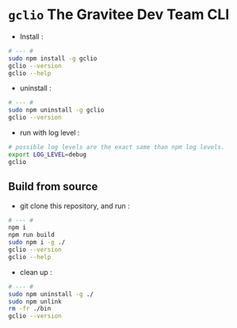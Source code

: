 # `gclio` The Gravitee Dev Team CLI


* Install :

```bash
# --- #
sudo npm install -g gclio
gclio --version
gclio --help

```
* uninstall :

```bash
# --- #
sudo npm uninstall -g gclio
gclio --version

```

* run with log level :

```bash
# possible log levels are the exact same than npm log levels.
export LOG_LEVEL=debug
gclio

```



## Build from source

* git clone this repository, and run :

```bash
# --- #
npm i
npm run build
sudo npm i -g ./
gclio --version
gclio --help

```
* clean up :

```bash
# --- #
sudo npm uninstall -g ./
sudo npm unlink
rm -fr ./bin
gclio --version

```
